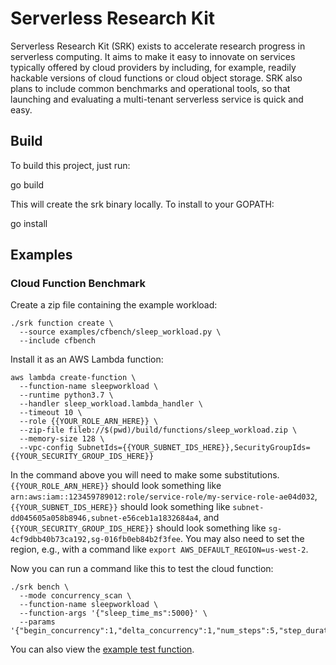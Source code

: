 # Serverless Research Kit

Serverless Research Kit (SRK) exists to accelerate research progress in serverless computing.
It aims to make it easy to innovate on services typically offered by cloud providers by including, for example,
readily hackable versions of cloud functions or cloud object storage. SRK also plans to include common benchmarks
and operational tools, so that launching and evaluating a multi-tenant serverless service is quick and easy.

## Build
To build this project, just run:

  go build

This will create the srk binary locally. To install to your GOPATH:

  go install

## Examples

### Cloud Function Benchmark

Create a zip file containing the example workload:

```
./srk function create \
  --source examples/cfbench/sleep_workload.py \
  --include cfbench
```

Install it as an AWS Lambda function:
```
aws lambda create-function \
  --function-name sleepworkload \
  --runtime python3.7 \
  --handler sleep_workload.lambda_handler \
  --timeout 10 \
  --role {{YOUR_ROLE_ARN_HERE}} \
  --zip-file fileb://$(pwd)/build/functions/sleep_workload.zip \
  --memory-size 128 \
  --vpc-config SubnetIds={{YOUR_SUBNET_IDS_HERE}},SecurityGroupIds={{YOUR_SECURITY_GROUP_IDS_HERE}}
```

In the command above you will need to make some substitutions.
`{{YOUR_ROLE_ARN_HERE}}` should look something like `arn:aws:iam::123459789012:role/service-role/my-service-role-ae04d032`,
`{{YOUR_SUBNET_IDS_HERE}}` should look something like `subnet-dd045605a058b8946,subnet-e56ceb1a1832684a4`, and
`{{YOUR_SECURITY_GROUP_IDS_HERE}}` should look something like `sg-4cf9dbb40b73ca192,sg-016fb0eb84b2f3fee`.
You may also need to set the region, e.g., with a command like `export AWS_DEFAULT_REGION=us-west-2`.

Now you can run a command like this to test the cloud function:

```
./srk bench \
  --mode concurrency_scan \
  --function-name sleepworkload \
  --function-args '{"sleep_time_ms":5000}' \
  --params '{"begin_concurrency":1,"delta_concurrency":1,"num_steps":5,"step_duration":5}'
```

You can also view the [example test function](examples/cfbench/sleep_workload.py).

